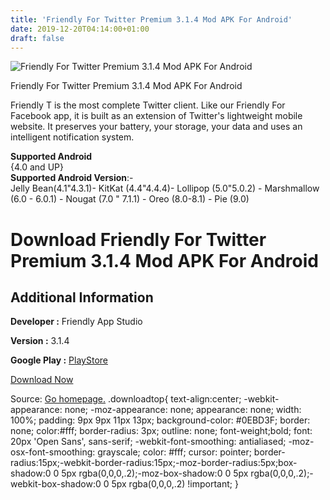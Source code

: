 ```yaml
---
title: 'Friendly For Twitter Premium 3.1.4 Mod APK For Android'
date: 2019-12-20T04:14:00+01:00
draft: false
---
```


![Friendly For Twitter Premium 3.1.4 Mod APK For Android](https://i1.wp.com/apkhome.net/wp-content/uploads/2019/12/Friendly-For-Twitter-Premium-3.1.4-Mod.png "Friendly For Twitter Premium 3.1.4 Mod APK For Android")

  

Friendly For Twitter Premium 3.1.4 Mod APK For Android

Friendly T is the most complete Twitter client. Like our Friendly For Facebook app, it is built as an extension of Twitter's lightweight mobile website. It preserves your battery, your storage, your data and uses an intelligent notification system.

**Supported Android**  
{4.0 and UP}  
**Supported Android Version**:-  
Jelly Bean(4.1"4.3.1)- KitKat (4.4"4.4.4)- Lollipop (5.0"5.0.2) - Marshmallow (6.0 - 6.0.1) - Nougat (7.0 " 7.1.1) - Oreo (8.0-8.1) - Pie (9.0)

Download Friendly For Twitter Premium 3.1.4 Mod APK For Android
===============================================================

Additional Information
----------------------

**Developer :** Friendly App Studio

**Version :** 3.1.4

**Google Play :** [PlayStore](https://play.google.com/store/apps/details?id=io.friendly.twitter)

  

[Download Now](https://store4app.co/post/friendly-for-twitter-premium-3-1-4-mod-apk-for-android_1576786726)

  
Source: [Go homepage.](https://store4app.co/post/friendly-for-twitter-premium-3-1-4-mod-apk-for-android_1576786726) .downloadtop{ text-align:center; -webkit-appearance: none; -moz-appearance: none; appearance: none; width: 100%; padding: 9px 9px 11px 13px; background-color: #0EBD3F; border: none; color:#fff; border-radius: 3px; outline: none; font-weight;bold; font: 20px 'Open Sans', sans-serif; -webkit-font-smoothing: antialiased; -moz-osx-font-smoothing: grayscale; color: #fff; cursor: pointer; border-radius:15px;-webkit-border-radius:15px;-moz-border-radius:5px;box-shadow:0 0 5px rgba(0,0,0,.2);-moz-box-shadow:0 0 5px rgba(0,0,0,.2);-webkit-box-shadow:0 0 5px rgba(0,0,0,.2) !important; }